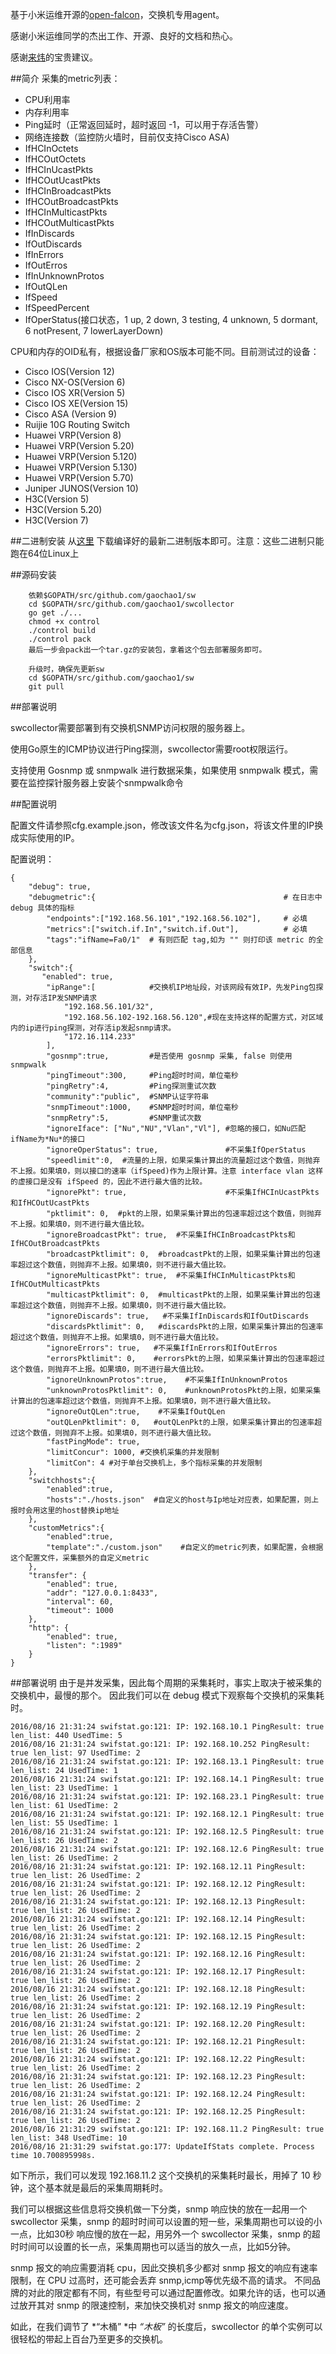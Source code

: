 

基于小米运维开源的[open-falcon](http://open-falcon.com)，交换机专用agent。

感谢小米运维同学的杰出工作、开源、良好的文档和热心。

感谢[来炜](https://github.com/laiwei)的宝贵建议。

##简介
采集的metric列表：

* CPU利用率
* 内存利用率
* Ping延时（正常返回延时，超时返回 -1，可以用于存活告警）
* 网络连接数（监控防火墙时，目前仅支持Cisco ASA)
* IfHCInOctets
* IfHCOutOctets
* IfHCInUcastPkts
* IfHCOutUcastPkts
* IfHCInBroadcastPkts
* IfHCOutBroadcastPkts
* IfHCInMulticastPkts
* IfHCOutMulticastPkts
* IfInDiscards
* IfOutDiscards
* IfInErrors
* IfOutErros
* IfInUnknownProtos
* IfOutQLen
* IfSpeed
* IfSpeedPercent 
* IfOperStatus(接口状态，1 up, 2 down, 3 testing, 4 unknown, 5 dormant, 6 notPresent, 7 lowerLayerDown)
	

CPU和内存的OID私有，根据设备厂家和OS版本可能不同。目前测试过的设备：

* Cisco IOS(Version 12)
* Cisco NX-OS(Version 6)
* Cisco IOS XR(Version 5)
* Cisco IOS XE(Version 15)
* Cisco ASA (Version 9)
* Ruijie 10G Routing Switch
* Huawei VRP(Version 8)
* Huawei VRP(Version 5.20)
* Huawei VRP(Version 5.120)
* Huawei VRP(Version 5.130)
* Huawei VRP(Version 5.70)
* Juniper JUNOS(Version 10)
* H3C(Version 5)
* H3C(Version 5.20)
* H3C(Version 7)

##二进制安装
从[这里](https://github.com/gaochao1/swcollector/releases) 下载编译好的最新二进制版本即可。注意：这些二进制只能跑在64位Linux上

##源码安装
```
	依赖$GOPATH/src/github.com/gaochao1/sw
	cd $GOPATH/src/github.com/gaochao1/swcollector
	go get ./...
	chmod +x control
	./control build
	./control pack
	最后一步会pack出一个tar.gz的安装包，拿着这个包去部署服务即可。
	
	升级时，确保先更新sw
	cd $GOPATH/src/github.com/gaochao1/sw
	git pull
```

##部署说明

swcollector需要部署到有交换机SNMP访问权限的服务器上。

使用Go原生的ICMP协议进行Ping探测，swcollector需要root权限运行。

支持使用 Gosnmp 或 snmpwalk 进行数据采集，如果使用 snmpwalk 模式，需要在监控探针服务器上安装个snmpwalk命令

##配置说明

配置文件请参照cfg.example.json，修改该文件名为cfg.json，将该文件里的IP换成实际使用的IP。

配置说明：
```
{
    "debug": true,
	"debugmetric":{                                          # 在日志中 debug 具体的指标
		"endpoints":["192.168.56.101","192.168.56.102"],     # 必填
		"metrics":["switch.if.In","switch.if.Out"],          # 必填
		"tags":"ifName=Fa0/1"  # 有则匹配 tag,如为 "" 则打印该 metric 的全部信息
	},
	"switch":{
	   "enabled": true,
		"ipRange":[            #交换机IP地址段，对该网段有效IP，先发Ping包探测，对存活IP发SNMP请求
            "192.168.56.101/32",      
            "192.168.56.102-192.168.56.120",#现在支持这样的配置方式，对区域内的ip进行ping探测，对存活ip发起snmp请求。
            "172.16.114.233" 
 		],
		"gosnmp":true,         #是否使用 gosnmp 采集, false 则使用 snmpwalk
 		"pingTimeout":300,     #Ping超时时间，单位毫秒
		"pingRetry":4,         #Ping探测重试次数
		"community":"public",  #SNMP认证字符串
		"snmpTimeout":1000,    #SNMP超时时间，单位毫秒
		"snmpRetry":5,         #SNMP重试次数
		"ignoreIface": ["Nu","NU","Vlan","Vl"], #忽略的接口，如Nu匹配ifName为*Nu*的接口
		"ignoreOperStatus": true,               #不采集IfOperStatus
		"speedlimit":0,  #流量的上限，如果采集计算出的流量超过这个数值，则抛弃不上报。如果填0，则以接口的速率（ifSpeed)作为上限计算。注意 interface vlan 这样的虚接口是没有 ifSpeed 的，因此不进行最大值的比较。
		"ignorePkt": true,                      #不采集IfHCInUcastPkts和IfHCOutUcastPkts
		"pktlimit": 0,  #pkt的上限，如果采集计算出的包速率超过这个数值，则抛弃不上报。如果填0，则不进行最大值比较。
		"ignoreBroadcastPkt": true,  #不采集IfHCInBroadcastPkts和IfHCOutBroadcastPkts
		"broadcastPktlimit": 0,  #broadcastPkt的上限，如果采集计算出的包速率超过这个数值，则抛弃不上报。如果填0，则不进行最大值比较。
		"ignoreMulticastPkt": true,  #不采集IfHCInMulticastPkts和IfHCOutMulticastPkts
		"multicastPktlimit": 0,  #multicastPkt的上限，如果采集计算出的包速率超过这个数值，则抛弃不上报。如果填0，则不进行最大值比较。
		"ignoreDiscards": true,   #不采集IfInDiscards和IfOutDiscards
		"discardsPktlimit": 0,   #discardsPkt的上限，如果采集计算出的包速率超过这个数值，则抛弃不上报。如果填0，则不进行最大值比较。
		"ignoreErrors": true,   #不采集IfInErrors和IfOutErros
		"errorsPktlimit": 0,    #errorsPkt的上限，如果采集计算出的包速率超过这个数值，则抛弃不上报。如果填0，则不进行最大值比较。
		"ignoreUnknownProtos":true,    #不采集IfInUnknownProtos
		"unknownProtosPktlimit": 0,    #unknownProtosPkt的上限，如果采集计算出的包速率超过这个数值，则抛弃不上报。如果填0，则不进行最大值比较。
		"ignoreOutQLen":true,    #不采集IfOutQLen
		"outQLenPktlimit": 0,   #outQLenPkt的上限，如果采集计算出的包速率超过这个数值，则抛弃不上报。如果填0，则不进行最大值比较。
		"fastPingMode": true,  
		"limitConcur": 1000, #交换机采集的并发限制
		"limitCon": 4 #对于单台交换机上，多个指标采集的并发限制
 	}, 
	"switchhosts":{
		"enabled":true,
		"hosts":"./hosts.json"  #自定义的host与Ip地址对应表，如果配置，则上报时会用这里的host替换ip地址
	},
	"customMetrics":{         
		"enabled":true,
		"template":"./custom.json"    #自定义的metric列表，如果配置，会根据这个配置文件，采集额外的自定义metric
	},
    "transfer": {
        "enabled": true,
        "addr": "127.0.0.1:8433",
        "interval": 60,
        "timeout": 1000
    },
    "http": {
        "enabled": true,
        "listen": ":1989"
    }
}

```

##部署说明
由于是并发采集，因此每个周期的采集耗时，事实上取决于被采集的交换机中，最慢的那个。
因此我们可以在 debug 模式下观察每个交换机的采集耗时。
```
2016/08/16 21:31:24 swifstat.go:121: IP: 192.168.10.1 PingResult: true len_list: 440 UsedTime: 5
2016/08/16 21:31:24 swifstat.go:121: IP: 192.168.10.252 PingResult: true len_list: 97 UsedTime: 2
2016/08/16 21:31:24 swifstat.go:121: IP: 192.168.13.1 PingResult: true len_list: 24 UsedTime: 1
2016/08/16 21:31:24 swifstat.go:121: IP: 192.168.14.1 PingResult: true len_list: 23 UsedTime: 1
2016/08/16 21:31:24 swifstat.go:121: IP: 192.168.23.1 PingResult: true len_list: 61 UsedTime: 2
2016/08/16 21:31:24 swifstat.go:121: IP: 192.168.12.1 PingResult: true len_list: 55 UsedTime: 1
2016/08/16 21:31:24 swifstat.go:121: IP: 192.168.12.5 PingResult: true len_list: 26 UsedTime: 2
2016/08/16 21:31:24 swifstat.go:121: IP: 192.168.12.6 PingResult: true len_list: 26 UsedTime: 2
2016/08/16 21:31:24 swifstat.go:121: IP: 192.168.12.11 PingResult: true len_list: 26 UsedTime: 2
2016/08/16 21:31:24 swifstat.go:121: IP: 192.168.12.12 PingResult: true len_list: 26 UsedTime: 2
2016/08/16 21:31:24 swifstat.go:121: IP: 192.168.12.13 PingResult: true len_list: 26 UsedTime: 2
2016/08/16 21:31:24 swifstat.go:121: IP: 192.168.12.14 PingResult: true len_list: 26 UsedTime: 2
2016/08/16 21:31:24 swifstat.go:121: IP: 192.168.12.15 PingResult: true len_list: 26 UsedTime: 2
2016/08/16 21:31:24 swifstat.go:121: IP: 192.168.12.16 PingResult: true len_list: 26 UsedTime: 2
2016/08/16 21:31:24 swifstat.go:121: IP: 192.168.12.17 PingResult: true len_list: 26 UsedTime: 2
2016/08/16 21:31:24 swifstat.go:121: IP: 192.168.12.18 PingResult: true len_list: 26 UsedTime: 2
2016/08/16 21:31:24 swifstat.go:121: IP: 192.168.12.19 PingResult: true len_list: 26 UsedTime: 2
2016/08/16 21:31:24 swifstat.go:121: IP: 192.168.12.20 PingResult: true len_list: 26 UsedTime: 2
2016/08/16 21:31:24 swifstat.go:121: IP: 192.168.12.21 PingResult: true len_list: 26 UsedTime: 2
2016/08/16 21:31:24 swifstat.go:121: IP: 192.168.12.22 PingResult: true len_list: 26 UsedTime: 2
2016/08/16 21:31:24 swifstat.go:121: IP: 192.168.12.23 PingResult: true len_list: 26 UsedTime: 2
2016/08/16 21:31:24 swifstat.go:121: IP: 192.168.12.24 PingResult: true len_list: 26 UsedTime: 2
2016/08/16 21:31:24 swifstat.go:121: IP: 192.168.12.25 PingResult: true len_list: 26 UsedTime: 2
2016/08/16 21:31:29 swifstat.go:121: IP: 192.168.11.2 PingResult: true len_list: 348 UsedTime: 10
2016/08/16 21:31:29 swifstat.go:177: UpdateIfStats complete. Process time 10.700895998s.
```
如下所示，我们可以发现 192.168.11.2 这个交换机的采集耗时最长，用掉了 10 秒钟，这个基本就是最后的采集周期耗时。

我们可以根据这些信息将交换机做一下分类，snmp 响应快的放在一起用一个 swcollector 采集，snmp 的超时时间可以设置的短一些，采集周期也可以设的小一点，比如30秒
响应慢的放在一起，用另外一个 swcollector 采集，snmp 的超时时间可以设置的长一点，采集周期也可以适当的放久一点，比如5分钟。

snmp 报文的响应需要消耗 cpu，因此交换机多少都对 snmp 报文的响应有速率限制，在 CPU 过高时，还可能会丢弃 snmp,icmp等优先级不高的请求。
不同品牌的对此的限定都有不同，有些型号可以通过配置修改。如果允许的话，也可以通过放开其对 snmp 的限速控制，来加快交换机对 snmp 报文的响应速度。

如此，在我们调节了 *“木桶” *中 *“木板”* 的长度后，swcollector 的单个实例可以很轻松的带起上百台乃至更多的交换机。


